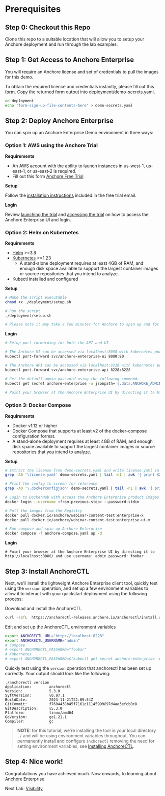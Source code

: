 # Prerequisites

## Step 0: Checkout this Repo

Clone this repo to a suitable location that will allow you to setup your Anchore deployment and run through the lab examples.

## Step 1: Get Access to Anchore Enterprise

You will require an Anchore license and set of credentials to pull the images for this demo.

To obtain the required licence and credentials instantly, please fill out this [form](https://forms.gle/NMhpVU19SuXRnLhC9).
Copy the returned form output into deployment/demo-secrets.yaml.
```bash
cd deployment
echo 'form-sign-up-file-contents-here' > demo-secrets.yaml
```

## Step 2: Deploy Anchore Enterprise

You can spin up an Anchore Enterprise Demo environment in three ways:

### Option 1: AWS using the Anchore Trial

**Requirements**
- An AWS account with the ability to launch instances in us-west-1, us-east-1, or us-east-2 is required.
- Fill out this form [Anchore Free Trial](https://get.anchore.com/free-trial/)

**Setup**

Follow the [installation instructions](https://sites.google.com/anchore.com/anchore-enterprise-trial) included in the free trial email.

**Login**

Review [launching the trial](https://sites.google.com/anchore.com/anchore-enterprise-trial#h.ddctetfymxlt) and [accessing the trial](https://sites.google.com/anchore.com/anchore-enterprise-trial#h.ddctetfymxlt) on how to access the Anchore Enterprise UI and login.

### Option 2: Helm on Kubernetes

**Requirements**
- [Helm](https://helm.sh/) >=3.8
- [Kubernetes](https://kubernetes.io/) >=1.23
   - A stand-alone deployment requires at least 4GB of RAM, and enough disk space available to support the largest container images or source repositories that you intend to analyze.
- Kubectl installed and configured

**Setup**
```bash
# Make the script executable
chmod +x ./deployment/setup.sh

# Run the script
./deployment/setup.sh

# Please note it may take a few minutes for Anchore to spin up and for all services to be operational
```
**Login**

```bash
# Setup port forwarding for both the API and UI

# The Anchore UI can be accessed via localhost:8080 with kubernetes port-forwarding:
kubectl port-forward svc/anchore-enterprise-ui 8080:80

# The Anchore API can be accessed via localhost:8228 with kubernetes port-forwarding:
kubectl port-forward svc/anchore-enterprise-api 8228:8228

# Get the default admin password using the following command:
kubectl get secret anchore-enterprise -o jsonpath='{.data.ANCHORE_ADMIN_PASSWORD}' | base64 -D
    
# Point your browser at the Anchore Enterprise UI by directing it to http://localhost:8080/ and use username: admin password: as per kubectl secret output above.
```
### Option 3: Docker Compose

**Requirements**
- Docker v1.12 or higher
- Docker Compose that supports at least v2 of the docker-compose configuration format.
- A stand-alone deployment requires at least 4GB of RAM, and enough disk space available to support the largest container images or source repositories that you intend to analyze.

**Setup**
```bash
# Extract the license from demo-secrets.yaml and write license.yaml in the deployment directory
grep -A0 '\license.yaml' demo-secrets.yaml | tail -n1 | awk '{ print $2}' | base64 --decode > license.yaml

# Print the config to screen for reference
grep -A0 '\.dockerconfigjson' demo-secrets.yaml | tail -n1 | awk '{ print $2}' | base64 --decode

# Login to DockerHub with access the Anchore Enterprise product images. Use the password shown on the previous step
docker login --username <from-previous-step> --password-stdin

# Pull the images from the Registry
docker pull docker.io/anchore/webinar-content-test:enterprise-x
docker pull docker.io/anchore/webinar-content-test:enterprise-ui-x

# Run compose and spin up Anchore Enterprise
docker compose -f anchore-compose.yaml up -d
```

**Login**
```
# Point your browser at the Anchore Enterprise UI by directing it to http://localhost:8080/ and use username: admin password: foobar
```

## Step 3: Install AnchoreCTL

Next, we'll install the lightweight Anchore Enterprise client tool, quickly test using the `version` operation, and set up a few environment variables to allow it to interact with your quickstart deployment using the following process:

Download and install the AnchoreCTL
```bash
curl -sSfL  https://anchorectl-releases.anchore.io/anchorectl/install.sh  | sh -s -- -b /usr/local/bin v5.3.0
```

Edit and set up the AnchoreCTL environment variables
```bash
export ANCHORECTL_URL="http://localhost:8228"
export ANCHORECTL_USERNAME="admin"
# Compose
# export ANCHORECTL_PASSWORD="foobar" 
# Kubernetes 
# export ANCHORECTL_PASSWORD=$(kubectl get secret anchore-enterprise -o jsonpath='{.data.ANCHORE_ADMIN_PASSWORD}' | base64 -D)
```

Quickly test using the `version` operation that anchorectl has been set up correctly. Your output should look like the following:
```
./anchorectl version
Application:        anchorectl
Version:            5.3.0
SyftVersion:        v0.97.1
BuildDate:          2023-11-21T22:09:54Z
GitCommit:          f7604438b45f7161c11145999897d4ae3efcb0c8
GitDescription:     v5.3.0
Platform:           linux/amd64
GoVersion:          go1.21.1
Compiler:           gc
```

> **NOTE:** for this tutorial, we're installing the tool in your local directory `./` and will be using environment variables throughout. 
> You can permanently install and configure `anchorectl` removing the need for setting environment variables, see [Installing AnchoreCTL](https://docs.anchore.com/current/docs/deployment/anchorectl/}).

## Step 4: Nice work!

Congratulations you have achieved much. Now onwards, to learning about Anchore Enterprise.

Next Lab: [Visibility](02-visibility.md)